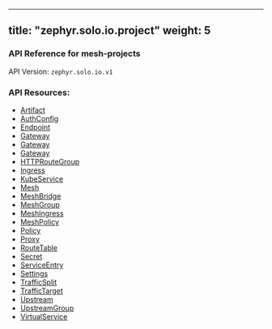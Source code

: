 
---
title: "zephyr.solo.io.project"
weight: 5
---

<!-- Code generated by solo-kit. DO NOT EDIT. -->



### API Reference for mesh-projects

API Version: `zephyr.solo.io.v1`



### API Resources:
- [Artifact](../github.com/solo-io/gloo/projects/gloo/api/v1/artifact.proto.sk#artifact)
- [AuthConfig](../github.com/solo-io/gloo/projects/gloo/api/v1/enterprise/plugins/extauth/v1/extauth.proto.sk#authconfig)
- [Endpoint](../github.com/solo-io/gloo/projects/gloo/api/v1/endpoint.proto.sk#endpoint)
- [Gateway](../github.com/solo-io/gloo/projects/gateway/api/v1/gateway.proto.sk#gateway)
- [Gateway](../github.com/solo-io/gloo/projects/gateway/api/v2/gateway.proto.sk#gateway)
- [Gateway](../github.com/solo-io/mesh-projects/api/external/istio/networking/v1alpha3/gateway.proto.sk#gateway)
- [HTTPRouteGroup](../github.com/solo-io/mesh-projects/api/external/smi/httproutegroup/v1alpha1/http-route-group.proto.sk#httproutegroup)
- [Ingress](../github.com/solo-io/gloo/projects/ingress/api/v1/ingress.proto.sk#ingress)
- [KubeService](../github.com/solo-io/gloo/projects/ingress/api/v1/service.proto.sk#kubeservice)
- [Mesh](../github.com/solo-io/mesh-projects/api/v1/mesh.proto.sk#mesh)
- [MeshBridge](../github.com/solo-io/mesh-projects/api/v1/cluster-route.proto.sk#meshbridge)
- [MeshGroup](../github.com/solo-io/mesh-projects/api/v1/mesh.proto.sk#meshgroup)
- [MeshIngress](../github.com/solo-io/mesh-projects/api/v1/ingress.proto.sk#meshingress)
- [MeshPolicy](../github.com/solo-io/mesh-projects/api/external/istio/authorization/v1alpha1/policy.proto.sk#meshpolicy)
- [Policy](../github.com/solo-io/mesh-projects/api/external/istio/authorization/v1alpha1/policy.proto.sk#policy)
- [Proxy](../github.com/solo-io/gloo/projects/gloo/api/v1/proxy.proto.sk#proxy)
- [RouteTable](../github.com/solo-io/gloo/projects/gateway/api/v1/route_table.proto.sk#routetable)
- [Secret](../github.com/solo-io/gloo/projects/gloo/api/v1/secret.proto.sk#secret)
- [ServiceEntry](../github.com/solo-io/mesh-projects/api/external/istio/networking/v1alpha3/service_entry.proto.sk#serviceentry)
- [Settings](../github.com/solo-io/gloo/projects/gloo/api/v1/settings.proto.sk#settings)
- [TrafficSplit](../github.com/solo-io/mesh-projects/api/external/smi/trafficsplit/v1alpha2/traffic-split.proto.sk#trafficsplit)
- [TrafficTarget](../github.com/solo-io/mesh-projects/api/external/smi/traffictarget/v1alpha1/traffic-target.proto.sk#traffictarget)
- [Upstream](../github.com/solo-io/gloo/projects/gloo/api/v1/upstream.proto.sk#upstream)
- [UpstreamGroup](../github.com/solo-io/gloo/projects/gloo/api/v1/proxy.proto.sk#upstreamgroup)
- [VirtualService](../github.com/solo-io/gloo/projects/gateway/api/v1/virtual_service.proto.sk#virtualservice)

<!-- Start of HubSpot Embed Code -->
<script type="text/javascript" id="hs-script-loader" async defer src="//js.hs-scripts.com/5130874.js"></script>
<!-- End of HubSpot Embed Code -->
